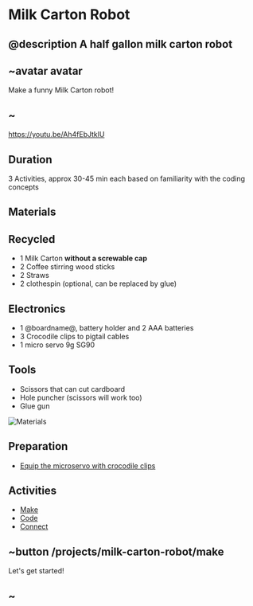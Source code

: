 # Milk Carton Robot

## @description A half gallon milk carton robot

## ~avatar avatar

Make a funny Milk Carton robot!

## ~

https://youtu.be/Ah4fEbJtklU

## Duration

3 Activities, approx 30-45 min each based on familiarity with the coding concepts

## Materials

## Recycled

* 1 Milk Carton **without a screwable cap**
* 2 Coffee stirring wood sticks
* 2 Straws
* 2 clothespin (optional, can be replaced by glue)

## Electronics

* 1 @boardname@, battery holder and 2 AAA batteries
* 3 Crocodile clips to pigtail cables
* 1 micro servo 9g SG90

## Tools

* Scissors that can cut cardboard
* Hole puncher (scissors will work too)
* Glue gun

![Materials](/static/mb/projects/milk-carton-robot/materials.jpg)

## Preparation

* [Equip the microservo with crocodile clips](/device/servo)

## Activities

* [Make](/projects/milk-carton-robot/make) 
* [Code](/projects/milk-carton-robot/code) 
* [Connect](/projects/milk-carton-robot/connect) 

## ~button /projects/milk-carton-robot/make

Let's get started!

## ~